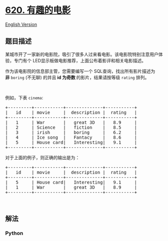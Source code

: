 # [620. 有趣的电影](https://leetcode-cn.com/problems/not-boring-movies)

[English Version](/leetcode/0600-0699/0620.Not%20Boring%20Movies/README_EN.md)

## 题目描述

<!-- 这里写题目描述 -->

<p>某城市开了一家新的电影院，吸引了很多人过来看电影。该电影院特别注意用户体验，专门有个 LED显示板做电影推荐，上面公布着影评和相关电影描述。</p>

<p>作为该电影院的信息部主管，您需要编写一个 SQL查询，找出所有影片描述为<strong>非</strong>&nbsp;<code>boring</code>&nbsp;(不无聊)&nbsp;的并且<strong> id 为奇数&nbsp;</strong>的影片，结果请按等级 <code>rating</code> 排列。</p>

<p>&nbsp;</p>

<p>例如，下表 <code>cinema</code>:</p>

<pre>
+---------+-----------+--------------+-----------+
|   id    | movie     |  description |  rating   |
+---------+-----------+--------------+-----------+
|   1     | War       |   great 3D   |   8.9     |
|   2     | Science   |   fiction    |   8.5     |
|   3     | irish     |   boring     |   6.2     |
|   4     | Ice song  |   Fantacy    |   8.6     |
|   5     | House card|   Interesting|   9.1     |
+---------+-----------+--------------+-----------+
</pre>

<p>对于上面的例子，则正确的输出是为：</p>

<pre>
+---------+-----------+--------------+-----------+
|   id    | movie     |  description |  rating   |
+---------+-----------+--------------+-----------+
|   5     | House card|   Interesting|   9.1     |
|   1     | War       |   great 3D   |   8.9     |
+---------+-----------+--------------+-----------+
</pre>

<p>&nbsp;</p>


## 解法

<!-- 这里可写通用的实现逻辑 -->

<!-- tabs:start -->

### **Python**

<!-- 这里可写当前语言的特殊实现逻辑 -->

```python

```

<!-- tabs:end -->
